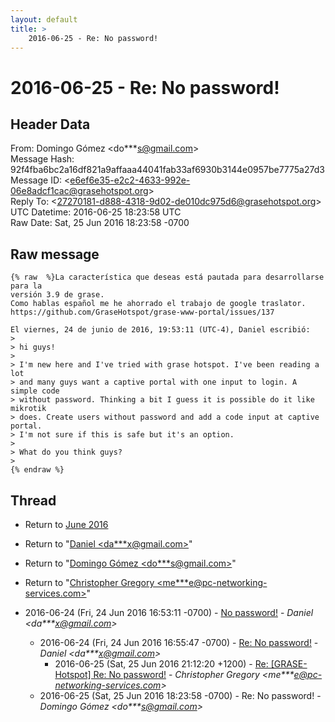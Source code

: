 ```yaml
---
layout: default
title: >
    2016-06-25 - Re: No password!
---
```


# 2016-06-25 - Re: No password!

## Header Data

From: Domingo Gómez \<do***s@gmail.com\><br>
Message Hash: 92f4fba6bc2a16df821a9affaaa44041fab33af6930b3144e0957be7775a27d3<br>
Message ID: \<e6ef6e35-e2c2-4633-992e-06e8adcf1cac@grasehotspot.org\><br>
Reply To: \<27270181-d888-4318-9d02-de010dc975d6@grasehotspot.org\><br>
UTC Datetime: 2016-06-25 18:23:58 UTC<br>
Raw Date: Sat, 25 Jun 2016 18:23:58 -0700<br>

## Raw message

```
{% raw  %}La característica que deseas está pautada para desarrollarse para la 
versión 3.9 de grase.
Como hablas español me he ahorrado el trabajo de google traslator.
https://github.com/GraseHotspot/grase-www-portal/issues/137

El viernes, 24 de junio de 2016, 19:53:11 (UTC-4), Daniel escribió:
>
> hi guys!
>
> I'm new here and I've tried with grase hotspot. I've been reading a lot 
> and many guys want a captive portal with one input to login. A simple code 
> without password. Thinking a bit I guess it is possible do it like mikrotik 
> does. Create users without password and add a code input at captive portal. 
> I'm not sure if this is safe but it's an option.
>
> What do you think guys?
>
{% endraw %}
```

## Thread

+ Return to [June 2016](/archive/2016/06)

+ Return to "[Daniel <da***x<span>@</span>gmail.com>](/authors/da___x_at_gmail_com)"
+ Return to "[Domingo Gómez <do***s<span>@</span>gmail.com>](/authors/do___s_at_gmail_com)"
+ Return to "[Christopher Gregory <me***e<span>@</span>pc-networking-services.com>](/authors/me___e_at_pcnetworkingservices_com)"

+ 2016-06-24 (Fri, 24 Jun 2016 16:53:11 -0700) - [No password!](/archive/2016/06/09e5f7ec3fc34e8835d81aa83898fe8d1873d7422d39fb5b604b858c9b829961) - _Daniel \<da***x@gmail.com\>_
  + 2016-06-24 (Fri, 24 Jun 2016 16:55:47 -0700) - [Re: No password!](/archive/2016/06/fafa158054a625853d5d4e199d14bccdcb312bc61cbf83c1f47c8249efda475c) - _Daniel \<da***x@gmail.com\>_
    + 2016-06-25 (Sat, 25 Jun 2016 21:12:20 +1200) - [Re: [GRASE-Hotspot] Re: No password!](/archive/2016/06/1a2976569c0964a6bae9376f2af709fbc9bbcf871f540f5d747aeeee23304b1a) - _Christopher Gregory \<me***e@pc-networking-services.com\>_
  + 2016-06-25 (Sat, 25 Jun 2016 18:23:58 -0700) - Re: No password! - _Domingo Gómez \<do***s@gmail.com\>_

